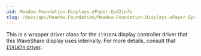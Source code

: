 ```yaml
---
uid: Meadow.Foundation.Displays.ePaper.Epd2in7b
slug: /docs/api/Meadow.Foundation/Meadow.Foundation.Displays.ePaper.Epd2in7b
---
```


This is a wrapper driver class for the `Il91874` display controller driver that this WaveShare display uses internally. For more details, consult that [`Il91874` driver](/docs/api/Meadow.Foundation/Meadow.Foundation.Displays.Il91874.html).
